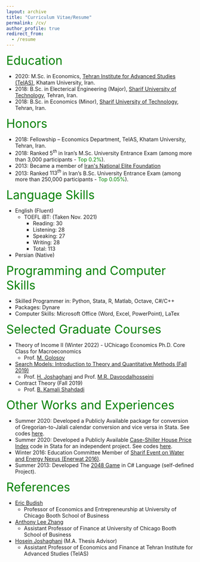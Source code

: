 ```yaml
---
layout: archive
title: "Curriculum Vitae/Resume"
permalink: /cv/
author_profile: true
redirect_from:
  - /resume
---
```


<font size="6" color="green">Education</font>

* 2020: M.Sc. in Economics, <a href="https://teias.institute" target="_blank" rel="noopener noreferrer">Tehran Institute for Advanced Studies (TeIAS)</a>, Khatam University, Iran.
* 2018: B.Sc. in Electerical Engineering (Major), <a href="http://www.en.sharif.edu" target="_blank" rel="noopener noreferrer">Sharif University of Technology</a>, Tehran, Iran. 
* 2018: B.Sc. in Economics (Minor), <a href="http://www.en.sharif.edu" target="_blank" rel="noopener noreferrer">Sharif University of Technology</a>, Tehran, Iran. 

<font size="6" color="green">Honors</font>

* 2018: Fellowship – Economics Department, TeIAS, Khatam University, Tehran, Iran.
* 2018: Ranked $5^{th}$ in Iran’s M.Sc. University Entrance Exam (among more than 3,000 participants - <font color="green">Top 0.2%</font>).
* 2013: Became a member of [Iran's National Elite Foundation](https://www.bmn.ir)
* 2013: Ranked $113^{th}$ in Iran’s B.Sc. University Entrance Exam (among more than 250,000 participants - <font color="green">Top 0.05%</font>).

<font size="6" color="green">Language Skills</font>

* English (Fluent)
  * TOEFL iBT: (Taken Nov. 2021)
    * Reading: 30
    * Listening: 28
    * Speaking: 27
    * Writing: 28
    * Total: 113
* Persian (Native)
  
<font size="6" color="green">Programming and Computer Skills</font>

* Skilled Programmer in: Python, Stata, R, Matlab, Octave, C#/C++
* Packages: Dynare
* Computer Skills: Microsoft Office (Word, Excel, PowerPoint), LaTex

<font size="6" color="green">Selected Graduate Courses</font>

* Theory of Income II (Winter 2022) - UChicago Economics Ph.D. Core Class for Macroeconomics
  * Prof. <a href="https://voices.uchicago.edu/golosov/" target="_blank" rel="noopener noreferrer">M. Golosov</a>
* <a href="https://teias.institute/search-models-introduction-to-theory-and-quantitative-methods/" target="_blank" rel="noopener noreferrer">Search Models: Introduction to Theory and Quantitative Methods (Fall 2019)</a>
  * Prof. <a href="https://teias.institute/faculty/joshaghani/" target="_blank" rel="noopener noreferrer">H. Joshaghani</a> and Prof. <a href="https://sites.google.com/site/davoodalhosseini/" target="_blank" rel="noopener noreferrer">M.R. Davoodalhosseini</a> 
* Contract Theory (Fall 2019)
  * Prof. <a href="https://teias.institute/faculty/kamali/" target="_blank" rel="noopener noreferrer">B. Kamali Shahdadi</a>

<font size="6" color="green">Other Works and Experiences</font>

* Summer 2020: Developed a Publicly Available package for conversion of Gregorian-to-Jalali calendar conversion and vice versa in Stata. See codes <a href="https://peymanshahidi.github.io/codes/" target="_blank" rel="noopener noreferrer">here</a>.
* Summer 2020: Developed a Publicly Available <a href="https://en.wikipedia.org/wiki/Case–Shiller_index" target="_blank" rel="noopener noreferrer">Case-Shiller House Price Index</a> code in Stata for an independent project. See codes <a href="https://peymanshahidi.github.io/codes/" target="_blank" rel="noopener noreferrer">here</a>.
* Winter 2016: Education Committee Member of <a href="http://enerwat.sharif.ir/?lang=en" target="_blank" rel="noopener noreferrer">Sharif Event on Water and Energy Nexus (Enerwat 2016)</a>.
* Summer 2013: Developed The <a href="https://en.wikipedia.org/wiki/2048_(video_game)" target="_blank" rel="noopener noreferrer">2048 Game</a> in C# Language (self-defined Project).

<font size="6" color="green">References</font>

* <a href="https://faculty.chicagobooth.edu/eric.budish/index.html" target="_blank" rel="noopener noreferrer">Eric Budish</a> 
  * Professor of Economics and Entrepreneurship at University of Chicago Booth School of Business
* <a href="https://anthonyleezhang.github.io" target="_blank" rel="noopener noreferrer">Anthony Lee Zhang</a> 
  * Assistant Professor of Finance at University of Chicago Booth School of Business
* <a href="https://teias.institute/faculty/joshaghani/" target="_blank" rel="noopener noreferrer">Hosein Joshaghani</a> (M.A. Thesis Advisor)
  * Assistant Professor of Economics and Finance at Tehran Institute for Advanced Studies (TeIAS)
